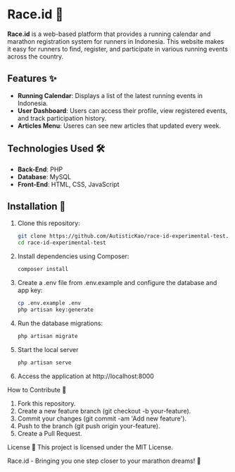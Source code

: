 # Race.id 🏃

**Race.id** is a web-based platform that provides a running calendar and marathon registration system for runners in Indonesia. This website makes it easy for runners to find, register, and participate in various running events across the country.

## Features ✨

- **Running Calendar**: Displays a list of the latest running events in Indonesia.
- **User Dashboard**: Users can access their profile, view registered events, and track participation history.
- **Articles Menu**: Useres can see new articles that updated every week.

## Technologies Used 🛠️

- **Back-End**: PHP
- **Database**: MySQL
- **Front-End**: HTML, CSS, JavaScript

## Installation 🚀

1. Clone this repository:
   ```bash
   git clone https://github.com/AutisticKao/race-id-experimental-test.git
   cd race-id-experimental-test

2. Install dependencies using Composer:
    ```bash
   composer install

3. Create a .env file from .env.example and configure the database and app key:
   ```bash
   cp .env.example .env
   php artisan key:generate

4. Run the database migrations:
   ```bash
   php artisan migrate

5. Start the local server 
   ```bash
   php artisan serve

6. Access the application at http://localhost:8000

How to Contribute 🤝
1. Fork this repository.
2. Create a new feature branch (git checkout -b your-feature).
3. Commit your changes (git commit -am 'Add new feature').
4. Push to the branch (git push origin your-feature).
5. Create a Pull Request.

License 📄
This project is licensed under the MIT License.


Race.id - Bringing you one step closer to your marathon dreams! 🏅


